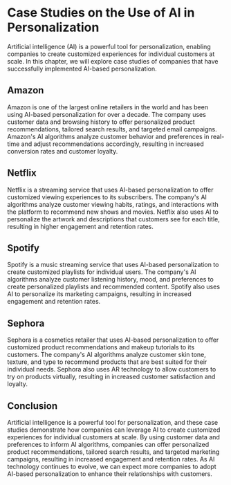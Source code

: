 Case Studies on the Use of AI in Personalization
============================================================================================

Artificial intelligence (AI) is a powerful tool for personalization, enabling companies to create customized experiences for individual customers at scale. In this chapter, we will explore case studies of companies that have successfully implemented AI-based personalization.

Amazon
------

Amazon is one of the largest online retailers in the world and has been using AI-based personalization for over a decade. The company uses customer data and browsing history to offer personalized product recommendations, tailored search results, and targeted email campaigns. Amazon's AI algorithms analyze customer behavior and preferences in real-time and adjust recommendations accordingly, resulting in increased conversion rates and customer loyalty.

Netflix
-------

Netflix is a streaming service that uses AI-based personalization to offer customized viewing experiences to its subscribers. The company's AI algorithms analyze customer viewing habits, ratings, and interactions with the platform to recommend new shows and movies. Netflix also uses AI to personalize the artwork and descriptions that customers see for each title, resulting in higher engagement and retention rates.

Spotify
-------

Spotify is a music streaming service that uses AI-based personalization to create customized playlists for individual users. The company's AI algorithms analyze customer listening history, mood, and preferences to create personalized playlists and recommended content. Spotify also uses AI to personalize its marketing campaigns, resulting in increased engagement and retention rates.

Sephora
-------

Sephora is a cosmetics retailer that uses AI-based personalization to offer customized product recommendations and makeup tutorials to its customers. The company's AI algorithms analyze customer skin tone, texture, and type to recommend products that are best suited for their individual needs. Sephora also uses AR technology to allow customers to try on products virtually, resulting in increased customer satisfaction and loyalty.

Conclusion
----------

Artificial intelligence is a powerful tool for personalization, and these case studies demonstrate how companies can leverage AI to create customized experiences for individual customers at scale. By using customer data and preferences to inform AI algorithms, companies can offer personalized product recommendations, tailored search results, and targeted marketing campaigns, resulting in increased engagement and retention rates. As AI technology continues to evolve, we can expect more companies to adopt AI-based personalization to enhance their relationships with customers.
